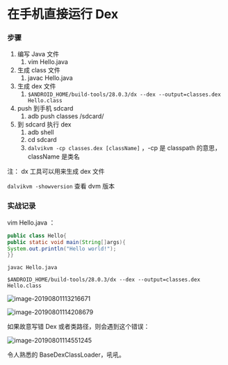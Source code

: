 # 在手机直接运行 Dex



### 步骤

1. 编写 Java 文件
   1. vim Hello.java
2. 生成 class 文件
   1. javac Hello.java
3. 生成 dex 文件
   1. `$ANDROID_HOME/build-tools/28.0.3/dx --dex --output=classes.dex Hello.class`
4. push 到手机 sdcard
   1. adb push classes /sdcard/
5. 到 sdcard 执行 dex
   1. adb shell
   2. cd sdcard
   3. `dalvikvm -cp classes.dex [className]` ，-cp 是 classpath 的意思，className 是类名



注： dx 工具可以用来生成 dex 文件

`dalvikvm -showversion` 查看 dvm 版本 



### 实战记录



vim Hello.java ：

```java
public class Hello{
public static void main(String[]args){
System.out.println("Hello world!");
}}
```

```shell
javac Hello.java

$ANDROID_HOME/build-tools/28.0.3/dx --dex --output=classes.dex Hello.class
```



![image-20190801113216671](http://ww3.sinaimg.cn/large/006tNc79ly1g5k0rvqwalj309m03qjrc.jpg)





![image-20190801114208679](http://ww2.sinaimg.cn/large/006tNc79ly1g5k122jr2zj30c304eq3u.jpg)





如果故意写错 Dex 或者类路径，则会遇到这个错误：

![image-20190801114551245](http://ww1.sinaimg.cn/large/006tNc79ly1g5k15xqol0j30j90ckq7r.jpg)



令人熟悉的 BaseDexClassLoader，吼吼。

